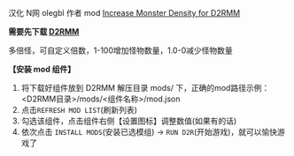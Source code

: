

汉化 N网 olegbl 作者 mod [Increase Monster Density for D2RMM](https://www.nexusmods.com/diablo2resurrected/mods/184) 

**需要先下载 [D2RMM](https://mod.3dmgame.com/mod/199466)**

多倍怪，可自定义倍数，1-100增加怪物数量，1.0-0减少怪物数量

**【安装 mod 组件】**

1. 将下载好组件放到 D2RMM 解压目录 mods/ 下，正确的mod路径示例：<D2RMM目录>/mods/<组件名称>/mod.json
2. 点击`REFRESH MOD LIST`(刷新列表) 
3. 勾选该组件，点击组件右侧【设置图标】调整数值(如果有的话)
4. 依次点击 `INSTALL MODS`(安装已选模组) -> `RUN D2R`(开始游戏)，就可以愉快游戏了



